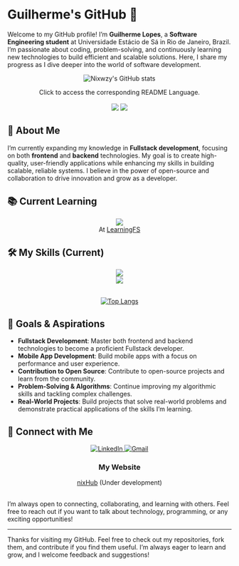 # Guilherme's GitHub 🔭

Welcome to my GitHub profile! I’m **Guilherme Lopes**, a **Software Engineering student** at Universidade Estácio de Sá in Rio de Janeiro, Brazil. I’m passionate about coding, problem-solving, and continuously learning new technologies to build efficient and scalable solutions. Here, I share my progress as I dive deeper into the world of software development.
<div align="center">


![Nixwzy's GitHub stats](https://github-readme-stats.vercel.app/api?username=Nixwzy&show_icons=true&theme=transparent)

</div>

<p align="center">
    Click to access the corresponding README Language. <br/> <br/>
    <a href="https://github.com/Nixwzy/Nixwzy/blob/main/README_PTBR.md"><img src="https://raw.githubusercontent.com/stevenrskelton/flag-icon/master/png/75/country-4x3/br.png"/></a>
    <a href="https://github.com/Nixwzy/Nixwzy/blob/main/README.md"><img src="https://raw.githubusercontent.com/stevenrskelton/flag-icon/master/png/75/country-4x3/us.png"/></a>
</p>

## 🚀 About Me

I’m currently expanding my knowledge in **Fullstack development**, focusing on both **frontend** and **backend** technologies. My goal is to create high-quality, user-friendly applications while enhancing my skills in building scalable, reliable systems. I believe in the power of open-source and collaboration to drive innovation and grow as a developer.

## 📚 Current Learning

<div align="center">
    <img src="https://skillicons.dev/icons?i=typescript,tailwind,react,nextjs&theme=light" />
</br>
    At <a href="https://github.com/Nixwzy/learningFS" target="_blank">LearningFS</a>
</div>

## 🛠️ My Skills (Current)

<div align="center">
   <img src="https://skillicons.dev/icons?i=html,css,js,typescript,tailwind,react,nextjs&theme=light"/> </br>
    <img src="https://skillicons.dev/icons?i=nodejs,python,mysql,php,postgresql,vscode,git&theme=light"/>
</div>

</br> 
<div align="center">
    
[![Top Langs](https://github-readme-stats.vercel.app/api/top-langs/?username=Nixwzy&hide=html,css&layout=donut&langs_count=4)](https://github.com/Nixwzy/github-readme-stats)
</div>

## 🎯 Goals & Aspirations

- **Fullstack Development**: Master both frontend and backend technologies to become a proficient Fullstack developer.
- **Mobile App Development**: Build mobile apps with a focus on performance and user experience.
- **Contribution to Open Source**: Contribute to open-source projects and learn from the community.
- **Problem-Solving & Algorithms**: Continue improving my algorithmic skills and tackling complex challenges.
- **Real-World Projects**: Build projects that solve real-world problems and demonstrate practical applications of the skills I’m learning.

## 🔗 Connect with Me

<div align="center">
  <a href="https://www.linkedin.com/in/glopesgl/" target="_blank">
    <img src="https://img.shields.io/badge/LinkedIn-0077B5?style=for-the-badge&logo=linkedin&logoColor=white" alt="LinkedIn"/>
  </a>
   <a href="mailto:glopesglcontato@gmail.com" target="_blank">
    <img src="https://img.shields.io/badge/Gmail-D14836?style=for-the-badge&logo=gmail&logoColor=white" alt="Gmail"/>
  </a>
</div>

<div align="center">
<h3>My Website</h3>
    
[nixHub](https://nixwzy.github.io/nixHub/) (Under development)
<br/>
<br/>
</div>

I’m always open to connecting, collaborating, and learning with others. Feel free to reach out if you want to talk about technology, programming, or any exciting opportunities! 

---

Thanks for visiting my GitHub. Feel free to check out my repositories, fork them, and contribute if you find them useful. I’m always eager to learn and grow, and I welcome feedback and suggestions!
